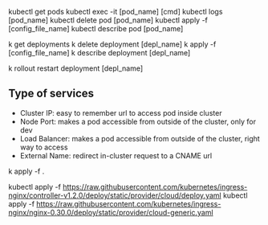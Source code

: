 kubectl get pods
kubectl exec -it [pod_name] [cmd]
kubectl logs [pod_name]
kubectl delete pod [pod_name]
kubectl apply -f [config_file_name]
kubectl describe pod [pod_name]

<!-- alias k='kubectl' -->

k get deployments 
k delete deployment [depl_name]
k apply -f [config_file_name]
k describe deployment [depl_name]

k rollout restart deployment [depl_name]

## Type of services
- Cluster IP: easy to remember url to access pod inside cluster
- Node Port: makes a pod accessible from outside of the cluster, only for dev
- Load Balancer: makes a pod accessible from outside of the cluster, right way to access 
- External Name: redirect in-cluster request to a CNAME url


k apply -f .

kubectl apply -f https://raw.githubusercontent.com/kubernetes/ingress-nginx/controller-v1.2.0/deploy/static/provider/cloud/deploy.yaml
kubectl apply -f https://raw.githubusercontent.com/kubernetes/ingress-nginx/nginx-0.30.0/deploy/static/provider/cloud-generic.yaml

